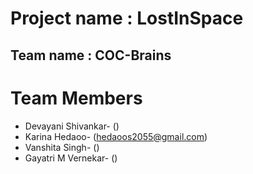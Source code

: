 # **Project name : LostInSpace**
## **Team name : COC-Brains**
# **Team Members**
* Devayani Shivankar- ()
* Karina Hedaoo- (hedaoos2055@gmail.com)
* Vanshita Singh- ()
* Gayatri M Vernekar- ()
 
